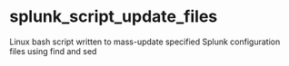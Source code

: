 # splunk_script_update_files
Linux bash script written to mass-update specified Splunk configuration files using find and sed
